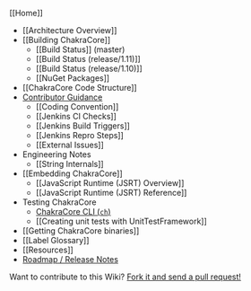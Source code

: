 [[Home]]

* [[Architecture Overview]]
* [[Building ChakraCore]]
  * [[Build Status]] (master)
  * [[Build Status (release/1.11)]]
  * [[Build Status (release/1.10)]]
  * [[NuGet Packages]]
* [[ChakraCore Code Structure]] 
* [Contributor Guidance](https://github.com/Microsoft/ChakraCore/blob/master/CONTRIBUTING.md)
  * [[Coding Convention]]
  * [[Jenkins CI Checks]]
  * [[Jenkins Build Triggers]]
  * [[Jenkins Repro Steps]]
  * [[External Issues]]
* Engineering Notes
  * [[String Internals]]
* [[Embedding ChakraCore]]
  * [[JavaScript Runtime (JSRT) Overview]]
  * [[JavaScript Runtime (JSRT) Reference]]
* Testing ChakraCore
  * [ChakraCore CLI (`ch`)](https://github.com/Microsoft/ChakraCore/wiki/ch-cli)
  * [[Creating unit tests with UnitTestFramework]]
* [[Getting ChakraCore binaries]]
* [[Label Glossary]]
* [[Resources]]
* [Roadmap / Release Notes](https://github.com/Microsoft/ChakraCore/wiki/Roadmap)

Want to contribute to this Wiki? [Fork it and send a pull request!](https://github.com/Microsoft/ChakraCore-wiki)
